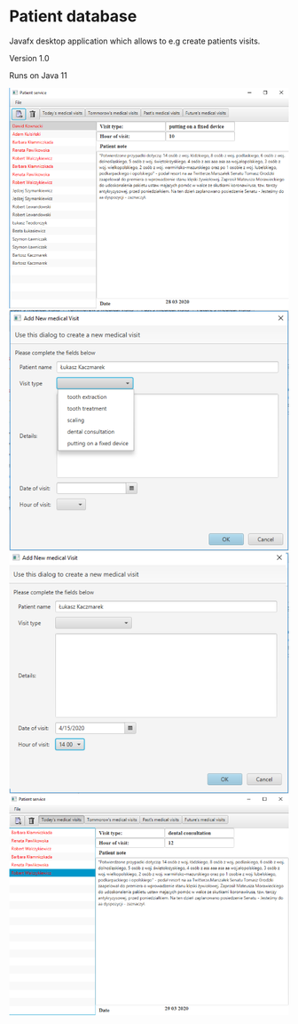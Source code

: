 # Patient database
 Javafx desktop application which allows to e.g create patients visits.

Version 1.0

Runs on Java 11

![](https://raw.githubusercontent.com/JacekKaczmarek10/Patient-database/Screenshoots/ss1.png)
![](https://raw.githubusercontent.com/JacekKaczmarek10/Patient-database/master/ss2.png)
![](https://raw.githubusercontent.com/JacekKaczmarek10/Patient-database/master/ss3.png)
![](https://raw.githubusercontent.com/JacekKaczmarek10/Patient-database/master/ss4.png)
